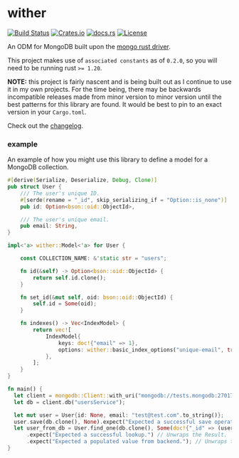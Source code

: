 wither
======
[![Build Status](https://travis-ci.org/thedodd/wither.svg?branch=master)](https://travis-ci.org/thedodd/wither)
[![Crates.io](https://img.shields.io/crates/v/wither.svg)](https://crates.io/crates/wither)
[![docs.rs](https://docs.rs/wither/badge.svg)](https://docs.rs/wither)
[![License](https://img.shields.io/badge/license-Apache%202.0-blue.svg)](LICENSE)

An ODM for MongoDB built upon the [mongo rust driver](https://github.com/mongodb-labs/mongo-rust-driver-prototype).

This project makes use of `associated constants` as of `0.2.0`, so you will need to be running rust `>= 1.20`.

**NOTE:** this project is fairly nascent and is being built out as I continue to use it in my own projects. For the time being, there may be backwards incompatible releases made from minor version to minor version until the best patterns for this library are found. It would be best to pin to an exact version in your `Cargo.toml`.

Check out the [changelog](./CHANGELOG.md).

### example
An example of how you might use this library to define a model for a MongoDB collection.

```rust
#[derive(Serialize, Deserialize, Debug, Clone)]
pub struct User {
    /// The user's unique ID.
    #[serde(rename = "_id", skip_serializing_if = "Option::is_none")]
    pub id: Option<bson::oid::ObjectId>,

    /// The user's unique email.
    pub email: String,
}

impl<'a> wither::Model<'a> for User {

    const COLLECTION_NAME: &'static str = "users";

    fn id(&self) -> Option<bson::oid::ObjectId> {
        return self.id.clone();
    }

    fn set_id(&mut self, oid: bson::oid::ObjectId) {
        self.id = Some(oid);
    }

    fn indexes() -> Vec<IndexModel> {
        return vec![
            IndexModel{
                keys: doc!{"email" => 1},
                options: wither::basic_index_options("unique-email", true, Some(true), None, None),
            },
        ];
    }
}

fn main() {
  let client = mongodb::Client::with_uri("mongodb://tests.mongodb:27017/").unwrap();
  let db = client.db("usersService");

  let mut user = User{id: None, email: "test@test.com".to_string()};
  user.save(db.clone(), None).expect("Expected a successful save operation.");
  let user_from_db = User.find_one(db.clone(), Some(doc!{"_id" => (user.id.clone().unwrap())}))
      .expect("Expected a successful lookup.") // Unwraps the Result.
      .expect("Expected a populated value from backend."); // Unwraps the optional model instance.
}
```
